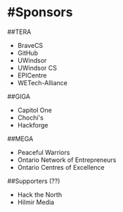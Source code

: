 #Sponsors
=======
##TERA
- BraveCS
- GitHub
- UWindsor
- UWindsor CS
- EPICentre
- WETech-Alliance

##GIGA
- Capitol One
- Chochi's
- Hackforge

##MEGA
- Peaceful Warriors
- Ontario Network of Entrepreneurs
- Ontario Centres of Excellence

##Supporters (??)
- Hack the North
- Hilmir Media

